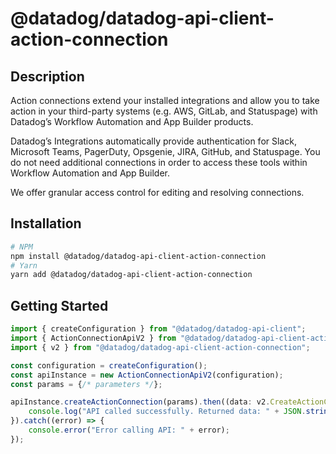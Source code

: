 # @datadog/datadog-api-client-action-connection

## Description

Action connections extend your installed integrations and allow you to take action in your third-party systems
(e.g. AWS, GitLab, and Statuspage) with Datadog’s Workflow Automation and App Builder products.

Datadog’s Integrations automatically provide authentication for Slack, Microsoft Teams, PagerDuty, Opsgenie,
JIRA, GitHub, and Statuspage. You do not need additional connections in order to access these tools within
Workflow Automation and App Builder.

We offer granular access control for editing and resolving connections.

## Installation

```sh
# NPM
npm install @datadog/datadog-api-client-action-connection
# Yarn
yarn add @datadog/datadog-api-client-action-connection
```

## Getting Started
```ts
import { createConfiguration } from "@datadog/datadog-api-client";
import { ActionConnectionApiV2 } from "@datadog/datadog-api-client-action-connection";
import { v2 } from "@datadog/datadog-api-client-action-connection";

const configuration = createConfiguration();
const apiInstance = new ActionConnectionApiV2(configuration);
const params = {/* parameters */};

apiInstance.createActionConnection(params).then((data: v2.CreateActionConnectionResponse) => {
    console.log("API called successfully. Returned data: " + JSON.stringify(data));
}).catch((error) => {
    console.error("Error calling API: " + error);
});
```